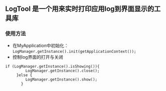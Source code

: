 ## LogTool 是一个用来实时打印应用log到界面显示的工具库

### 使用方法
- 在MyApplication中初始化：
```LogManager.getInstance().init(getApplicationContext());```
- 控制log界面的打开与关闭
```
if (LogManager.getInstance().isShowing()){
         LogManager.getInstance().close();
     }else {
         LogManager.getInstance().show();
       }
```